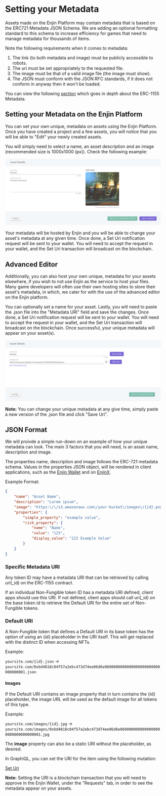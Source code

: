 # Setting your Metadata

Assets made on the Enjin Platform may contain metadata that is based on the ERC721 Metadata JSON Schema. We are adding an optional formatting standard to this schema to increase efficiency for games that need to manage metadata for thousands of items.

Note the following requirements when it comes to metadata:

1. The link (to both metadata and image) must be publicly accessible to robots.
2. The uri must be set appropriately to the requested file.
3. The image must be that of a valid image file (the image must show).
4. The JSON must conform with the JSON RFC standards, if it does not conform in anyway then it won't be loaded.

You can view the following [section](https://github.com/ethereum/EIPs/blob/master/EIPS/eip-1155.md#erc-1155-metadata-uri-json-schema) which goes in depth about the ERC-1155 Metadata. 

## Setting your Metadata on the Enjin Platform

You can set your own unique, metadata on assets using the Enjin Platform. Once you have created a project and a few assets, you will notice that you will be able to "Edit" your newly created assets.

You will simply need to select a name, an asset description and an image (recommended size is 1000x1000 (px)). Check the following example:

![Hosted Metadata](../docs/images/hostedMetadata.png)

Your metadata will be hosted by Enjin and you will be able to change your asset's metadata at any given time. 
Once done, a Set Uri notification request will be sent to your wallet. 
You will need to accept the request in your wallet, and the Set Uri transaction will broadcast on the blockchain. 

## Advanced Editor
Additionally, you can also host your own unique, metadata for your assets elsewhere, if you wish to not use Enjin as the service to host your files. 
Many game developers will often use their own hosting sites to store their asset's metadata, in which, we cater for with the use of the advanced editor on the Enjin platform. 

You can optionally set a name for your asset. Lastly, you will need to paste the .json file into the "Metadata URI" field and save the changes. Once done, a Set Uri notification request will be sent to your wallet. 
You will need to accept the request in your wallet, and the Set Uri transaction will broadcast on the blockchain. 
Once successful, your unique metadata will appear on your asset(s).  

![Advanced Editor](../docs/images/advancedEditor.png)

**Note:** You can change your unique metadata at any give time, simply paste a new version of the .json file and click "Save Uri". 

## JSON Format 
We will proivde a simple run-down on an example of how your unique metadata can look. The main 3 factors that you will need, is an asset name, description and image. 

The properties name, description and image follows the ERC-721 metadata schema. Values in the properties JSON object, will be rendered in client applications, such as the [Enjin Wallet](https://enjin.io/products/wallet) and on [EnjinX](https://enjinx.io). 

Example Format:
```json
{
    "name": "Asset Name",
    "description": "Lorem ipsum",
    "image": "https:\/\/s3.amazonaws.com\/your-bucket\/images\/{id}.png",
    "properties": {
        "simple_property": "example value",
        "rich_property": {
            "name": "Name",
            "value": "123",
            "display_value": "123 Example Value"
        }
    }
}
```

###  Specific Metadata URI
Any token ID may have a metadata URI that can be retrieved by calling uri(_id) on the ERC-1155 contract.

If an individual Non-Fungible token ID has a metadata URI defined, client apps should use this URI. If not defined, client apps should call uri(_id) on the base token id to retrieve the Default URI for the entire set of Non-Fungible tokens.

### Default URI
A Non-Fungible token that defines a Default URI in its base token has the option of using an {id} placeholder in the URI itself. This will get replaced with the distinct ID when accessing NFTs.

Example:

`yoursite.com/{id}.json` ->
`yoursite.com/0xbd4818c04f57a2ebc473d74ee06d6e0600000000000000000000000000000001.json`


#### Images
If the Default URI contains an image property that in turn contains the {id} placeholder, the image URL will be used as the default image for all tokens of this type.

Example:

`yoursite.com/images/{id}.jpg` ->
`yoursite.com/images/0xbd4818c04f57a2ebc473d74ee06d6e0600000000000000000000000000000001.jpg`


The **image** property can also be a static URI without the placeholder, as desired.


In GraphiQL, you can set the URI for the item using the following mutation:

[Set Uri](../../../examples/SetItemUri.gql)

**Note:** Setting the URI is a blockchain transaction that you will need to approve in the Enjin Wallet, under the "Requests" tab, in order to see the metadata appear on your assets.
